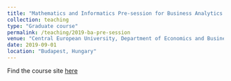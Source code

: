 ```yaml
---
title: "Mathematics and Informatics Pre-session for Business Analytics - 2019"
collection: teaching
type: "Graduate course"
permalink: /teaching/2019-ba-pre-session
venue: "Central European University, Department of Economics and Business"
date: 2019-09-01
location: "Budapest, Hungary"
---
```


Find the course site [here](https://github.com/kiss-oliver/ba-pre-session-2019)
